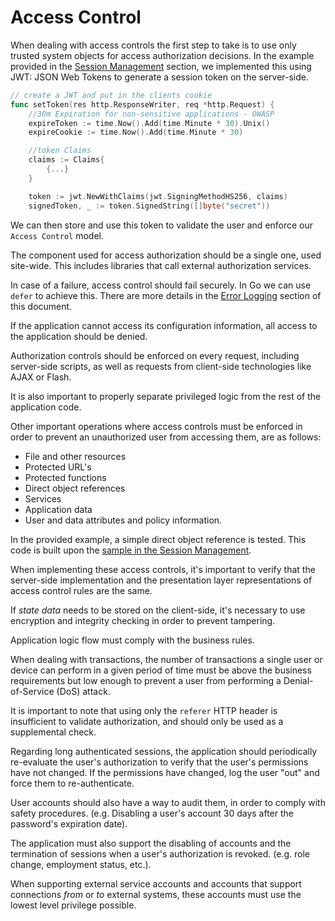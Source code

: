 Access Control
==============

When dealing with access controls the first step to take is to use only trusted
system objects for access authorization decisions.
In the example provided in the [Session Management][3] section, we implemented
this using JWT: JSON Web Tokens to generate a session token on the server-side.

```go
// create a JWT and put in the clients cookie
func setToken(res http.ResponseWriter, req *http.Request) {
    //30m Expiration for non-sensitive applications - OWASP
    expireToken := time.Now().Add(time.Minute * 30).Unix()
    expireCookie := time.Now().Add(time.Minute * 30)

    //token Claims
    claims := Claims{
        {...}
    }

    token := jwt.NewWithClaims(jwt.SigningMethodHS256, claims)
    signedToken, _ := token.SignedString([]byte("secret"))
```

We can then store and use this token to validate the user and enforce our
`Access Control` model.

The component used for access authorization should be a single one, used
site-wide. This includes libraries that call external authorization services.

In case of a failure, access control should fail securely. In Go we can use
`defer` to achieve this.
There are more details in the [Error Logging][1] section of this document.

If the application cannot access its configuration information, all
access to the application should be denied.

Authorization controls should be enforced on every request, including
server-side scripts, as well as requests from client-side technologies like AJAX
or Flash.

It is also important to properly separate privileged logic from the rest of the
application code.

Other important operations where access controls must be enforced in order to
prevent an unauthorized user from accessing them, are as follows:

* File and other resources
* Protected URL's
* Protected functions
* Direct object references
* Services
* Application data
* User and data attributes and policy information.

In the provided example, a simple direct object reference is tested. This code
is built upon the [sample in the Session Management][2].

When implementing these access controls, it's important to verify that the
server-side implementation and the presentation layer representations of access
control rules are the same.

If _state data_ needs to be stored on the client-side, it's necessary to use
encryption and integrity checking in order to prevent tampering.

Application logic flow must comply with the business rules.

When dealing with transactions, the number of transactions a single user or
device can perform in a given period of time must be above the business
requirements but low enough to prevent a user from performing a
Denial-of-Service (DoS) attack.

It is important to note that using only the `referer` HTTP header is
insufficient to validate authorization, and should only be used as a
supplemental check.

Regarding long authenticated sessions, the application should periodically
re-evaluate the user's authorization to verify that the user's permissions
have not changed. If the permissions have changed, log the user "out" and force
them to re-authenticate.

User accounts should also have a way to audit them, in order to comply with
safety procedures. (e.g. Disabling a user's account 30 days after the
password's expiration date).

The application must also support the disabling of accounts and the termination
of sessions when a user's authorization is revoked. (e.g. role change,
employment status, etc.).

When supporting external service accounts and accounts that support connections
_from_ or _to_ external systems, these accounts must use the lowest level
privilege possible.

[1]: /error-handling-logging/error-handling.md
[2]: URL.go
[3]: /session-management/README.md
